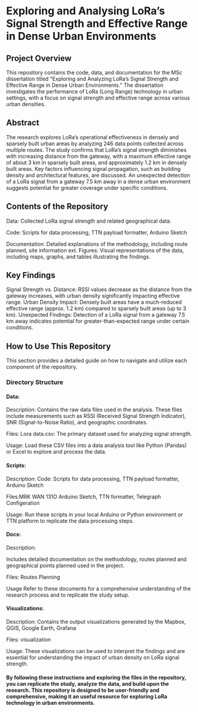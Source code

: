 # Exploring and Analysing LoRa’s Signal Strength and Effective Range in Dense Urban Environments

## Project Overview
This repository contains the code, data, and documentation for the MSc dissertation titled "Exploring and Analyzing LoRa’s Signal Strength and Effective Range in Dense Urban Environments." The dissertation investigates the performance of LoRa (Long Range) technology in urban settings, with a focus on signal strength and effective range across various urban densities.

## Abstract
The research explores LoRa’s operational effectiveness in densely and sparsely built urban areas by analyzing 246 data points collected across multiple routes. The study confirms that LoRa’s signal strength diminishes with increasing distance from the gateway, with a maximum effective range of about 3 km in sparsely built areas, and approximately 1.2 km in densely built areas. Key factors influencing signal propagation, such as building density and architectural features, are discussed. An unexpected detection of a LoRa signal from a gateway 7.5 km away in a dense urban environment suggests potential for greater coverage under specific conditions.

## Contents of the Repository
Data: Collected LoRa signal strength and related geographical data.

Code: Scripts for data processing, TTN payload formatter, Arduino Sketch 

Documentation: Detailed explanations of the methodology, including route planned, site information ext.
Figures: Visual representations of the data, including maps, graphs, and tables illustrating the findings.

## Key Findings
Signal Strength vs. Distance: RSSI values decrease as the distance from the gateway increases, with urban density significantly impacting effective range.
Urban Density Impact: Densely built areas have a much-reduced effective range (approx. 1.2 km) compared to sparsely built areas (up to 3 km).
Unexpected Findings: Detection of a LoRa signal from a gateway 7.5 km away indicates potential for greater-than-expected range under certain conditions.

## How to Use This Repository
This section provides a detailed guide on how to navigate and utilize each component of the repository.

### Directory Structure
#### Data:
Description:
Contains the raw data files used in the analysis. These files include measurements such as RSSI (Received Signal Strength Indicator), SNR (Signal-to-Noise Ratio), and geographic coordinates.

Files:
Lora data.csv: The primary dataset used for analyzing signal strength.

Usage: Load these CSV files into a data analysis tool like Python (Pandas) or Excel to explore and process the data.

#### Scripts: 
Description: 
Code: Scripts for data processing, TTN payload formatter, Arduino Sketch 

Files:MRK WAN 131O Arduino Sketch, TTN formatter, Telegraph Configeration 

Usage: Run these scripts in your local Arduino or Python environment or TTN platform to replicate the data processing steps.

#### Docs: 
Description:

Includes detailed documentation on the methodology, routes planned and geographical points planned used in the project.

Files: Routes Planning

Usage Refer to these documents for a comprehensive understanding of the research process and to replicate the study setup.

#### Visualizations: 

Description: Contains the output visualizations generated by the Mapbox, QGIS, Google Earth, Grafana

Files:  visualization 

Usage: These visualizations can be used to interpret the findings and are essential for understanding the impact of urban density on LoRa signal strength.


#### By following these instructions and exploring the files in the repository, you can replicate the study, analyze the data, and build upon the research. This repository is designed to be user-friendly and comprehensive, making it an useful resource for exploring LoRa technology in urban environments.
